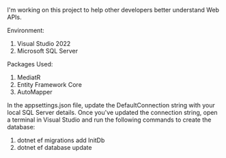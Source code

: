 
I'm working on this project to help other developers better understand Web APIs.

Environment:
1. Visual Studio 2022
2. Microsoft SQL Server

Packages Used:
1. MediatR
2. Entity Framework Core
3. AutoMapper

In the appsettings.json file, update the DefaultConnection string with your local SQL Server details.
Once you've updated the connection string, open a terminal in Visual Studio and run the following commands to create the database:

1. dotnet ef migrations add InitDb
2. dotnet ef database update
